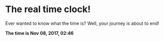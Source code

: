 # The real time clock!

Ever wanted to know what the time is? Well, your journey is about to end!

**The time is Nov 08, 2017, 02:46**